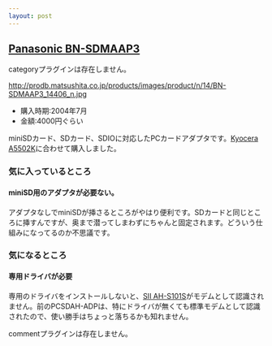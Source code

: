 ```yaml
---
layout: post
---
```

<h2><a href="http://prodb.matsushita.co.jp/product/info.do?pg=04&hb=BN-SDMAAP3">Panasonic BN-SDMAAP3</a></h2>
<p><span class="error">categoryプラグインは存在しません。</span></p>
<p><a href="http://prodb.matsushita.co.jp/products/images/product/n/14/BN-SDMAAP3_14406_n.jpg">http://prodb.matsushita.co.jp/products/images/product/n/14/BN-SDMAAP3_14406_n.jpg</a></p>
<ul>
<li>購入時期:2004年7月</li>
<li>金額:4000円ぐらい</li>
</ul>
<p>miniSDカード、SDカード、SDIOに対応したPCカードアダプタです。<a href="/?page=Kyocera+A5502K" class="wikipage">Kyocera A5502K</a>に合わせて購入しました。</p>
<h3>気に入っているところ</h3>
<h4>miniSD用のアダプタが必要ない。</h4>
<p>アダプタなしでminiSDが挿さるところがやはり便利です。SDカードと同じところに挿すんですが、奥まで潜ってしまわずにちゃんと固定されます。どういう仕組みになってるのか不思議です。</p>
<h3>気になるところ</h3>
<h4>専用ドライバが必要</h4>
<p>専用のドライバをインストールしないと、<a href="/?page=SII+AH%2DS101S" class="wikipage">SII AH-S101S</a>がモデムとして認識されません。前のPCSDAH-ADPは、特にドライバが無くても標準モデムとして認識されたので、使い勝手はちょっと落ちるかも知れません。</p>
<p><span class="error">commentプラグインは存在しません。</span> </p>
